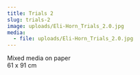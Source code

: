 ```yaml
---
title: Trials 2
slug: trials-2
image: uploads/Eli-Horn_Trials_2.0.jpg
media:
  - file: uploads/Eli-Horn_Trials_2.0.jpg
---
```


Mixed media on paper  
61 x 91 cm

